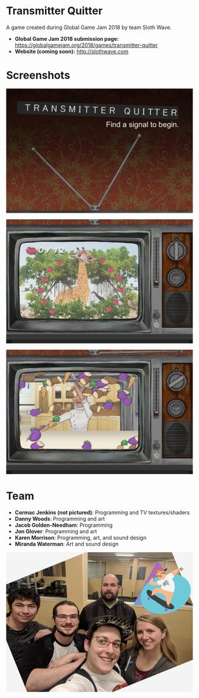 # Transmitter Quitter

A game created during Global Game Jam 2018 by team Sloth Wave.

- **Global Game Jam 2018 submission page:** https://globalgamejam.org/2018/games/transmitter-quitter
- **Website (coming soon):** http://slothwave.com

# Screenshots
![Title Screen](https://raw.githubusercontent.com/sloth-wave/transmitter-quitter/master/Assets/Resources/sprites/screenshots/title_Screen.png)

![Giraffe Game](https://raw.githubusercontent.com/sloth-wave/transmitter-quitter/master/Assets/Resources/sprites/screenshots/giraffe.jpg)

![Battle Chef Gordon Ramsay](https://raw.githubusercontent.com/sloth-wave/transmitter-quitter/master/Assets/Resources/sprites/screenshots/gordon.jpg)

# Team

- **Cormac Jenkins (not pictured)**: Programming and TV textures/shaders
- **Danny Woods**: Programming and art
- **Jacob Golden-Needham**: Programming
- **Jon Glover**: Programming and art
- **Karen Morrison**: Programming, art, and sound design
- **Miranda Waterman**: Art and sound design

![Slothwave Team Photo](https://raw.githubusercontent.com/sloth-wave/transmitter-quitter/master/Assets/Resources/sprites/screenshots/team_photo.jpg)
